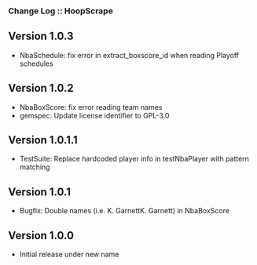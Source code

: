 ### Change Log :: HoopScrape

## Version 1.0.3
+ NbaSchedule: fix error in extract_boxscore_id when reading Playoff schedules

## Version 1.0.2
+ NbaBoxScore: fix error reading team names
+ gemspec: Update license identifier to GPL-3.0

## Version 1.0.1.1
+ TestSuite: Replace hardcoded player info in testNbaPlayer with pattern matching

## Version 1.0.1
+ Bugfix: Double names (i.e. K. GarnettK. Garnett) in NbaBoxScore

## Version 1.0.0
- Initial release under new name
